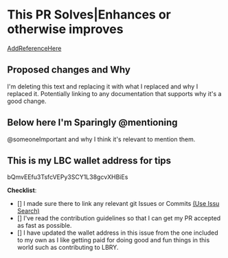 <!-- Pull Request Template for GitHub code submissions for https://github.com/lbryio/lbry-docker -->
<!-- Please be sure to fill this out as best as possible to achieve the best results with filing a PR and having your contributions accepted as fast as possible -->

<!-- Below here Reference a Related Issue or Commit -->
# This PR Solves|Enhances or otherwise improves
[AddReferenceHere](https://example.com/path/to/commit/file/or/issue)

<!-- Below here mention a description of the changes in the pull request -->
## Proposed changes and Why
I'm deleting this text and replacing it with what I replaced and why I replaced it.  Potentially linking to any documentation that supports why it's a good change.

<!-- Below this line and title please be sure to @mention whoever may have been responsible for the code you're updating, fixing or expanding on. -->
## Below here I'm Sparingly @mentioning
@someoneImportant and why I think it's relevant to mention them.

<!-- Post your Unique LBC wallet RECEIVING address so that we can tip you ASAP -->
## This is my LBC wallet address for tips
bQmvEEfu3TsfcVEPy3SCY1L38gcvXHBiEs


**Checklist**:
<!-- Make sure you have completed the following steps (put an "X" between of brackets): -->
- [] I made sure there to link any relevant git Issues or Commits [(Use Issu Search)](https://github.com/lbryio/lbry-docker/issues?utf8=%E2%9C%93&q=is%3Aissue)
- [] I've read the contribution guidelines so that I can get my PR accepted as fast as possible.
- [] I have updated the wallet address in this issue from the one included to my own as I like getting paid for doing good and fun things in this world such as contributing to LBRY.
